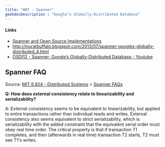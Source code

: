 ```yaml
---
title: "W07 - Spanner"
geekdocDescription : "Google’s Globally-Distributed Database"
---
```


#### Links

* [Spanner and Open Source Implementations](https://www.binwang.me/2018-07-29-A-Review-on-Spanner-and-Open-Source-Implementations.html)
* http://muratbuffalo.blogspot.com/2013/07/spanner-googles-globally-distributed_4.html
* [OSDI12 - Spanner: Google’s Globally-Distributed Database - Youtube](https://www.youtube.com/watch?v=C75kpQszAjs)

## Spanner FAQ

Source: <a href="https://pdos.csail.mit.edu/6.824/schedule.html" target="_blank">MIT 6.824 - Distributed Systems</a> > <a href="https://pdos.csail.mit.edu/6.824/papers/spanner-faq.txt" target="_blank">Spanner FAQs</a>

**Q: How does external consistency relate to linearizability and serializability?**

A: External consistency seems to be equivalent to linearizability, but applied to entire transactions rather than individual reads and writes. External consistency also seems equivalent to strict serializability, which is serializability with the added constraint that the equivalent serial order must obey real time order. The critical property is that if transaction T1 completes, and then (afterwards in real time) transaction T2 starts, T2 must see T1's writes.



